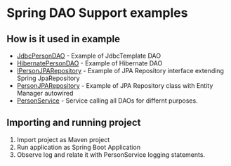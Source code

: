 # Spring DAO Support examples

## How is it used in example

- [JdbcPersonDAO](SpringDAOSupportExample/src/main/java/com/vipul/dao/JdbcPersonDAO.java) - Example of JdbcTemplate DAO
- [HibernatePersonDAO](SpringDAOSupportExample/src/main/java/com/vipul/dao/HibernatePersonDAO.java) - Example of Hibernate DAO
- [IPersonJPARepository](SpringDAOSupportExample/src/main/java/com/vipul/repository/IPersonJPARepository.java) - Example of JPA Repository interface extending Spring JpaRepository
- [PersonJPARepository](SpringDAOSupportExample/src/main/java/com/vipul/repository/PersonJPARepository.java) - Example of JPA Repository class with Entity Manager autowired
- [PersonService](SpringDAOSupportExample/src/main/java/com/vipul/service/PersonService.java) - Service calling all DAOs for differnt purposes.

## Importing and running project

1. Import project as Maven project
2. Run application as Spring Boot Application
3. Observe log and relate it with PersonService logging statements.
